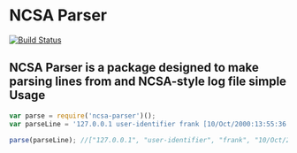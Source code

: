 NCSA Parser
================
[![Build Status](https://secure.travis-ci.org/terribleplan/ncsa-parser.png?branch=master)](https://travis-ci.org/terribleplan/ncsa-parser)

NCSA Parser is a package designed to make parsing lines from and NCSA-style log
file simple
Usage
-----
```javascript
var parse = require('ncsa-parser')();
var parseLine = '127.0.0.1 user-identifier frank [10/Oct/2000:13:55:36 -0700] "GET /apache_pb.gif HTTP/1.0" 200 2326';

parse(parseLine); //["127.0.0.1", "user-identifier", "frank", "10/Oct/2000:13:55:36 -0700", "GET /apache_pb.gif HTTP/1.0", "200", "2326"]
```
